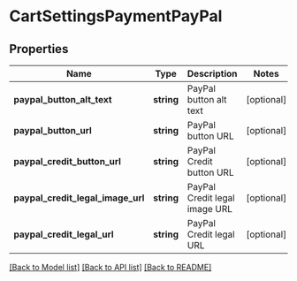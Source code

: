 # CartSettingsPaymentPayPal

## Properties
Name | Type | Description | Notes
------------ | ------------- | ------------- | -------------
**paypal_button_alt_text** | **string** | PayPal button alt text | [optional] 
**paypal_button_url** | **string** | PayPal button URL | [optional] 
**paypal_credit_button_url** | **string** | PayPal Credit button URL | [optional] 
**paypal_credit_legal_image_url** | **string** | PayPal Credit legal image URL | [optional] 
**paypal_credit_legal_url** | **string** | PayPal Credit legal URL | [optional] 

[[Back to Model list]](../README.md#documentation-for-models) [[Back to API list]](../README.md#documentation-for-api-endpoints) [[Back to README]](../README.md)


